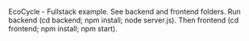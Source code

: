 EcoCycle - Fullstack example. See backend and frontend folders. Run backend (cd backend; npm install; node server.js). Then frontend (cd frontend; npm install; npm start).